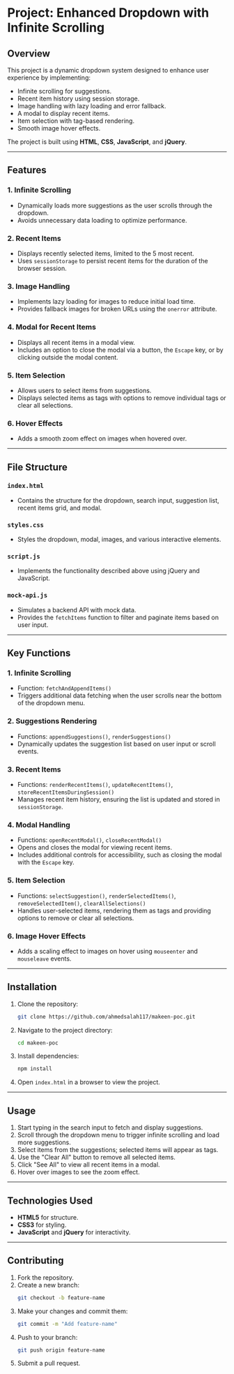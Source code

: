 # Project: Enhanced Dropdown with Infinite Scrolling

## Overview

This project is a dynamic dropdown system designed to enhance user experience by implementing:

- Infinite scrolling for suggestions.
- Recent item history using session storage.
- Image handling with lazy loading and error fallback.
- A modal to display recent items.
- Item selection with tag-based rendering.
- Smooth image hover effects.

The project is built using **HTML**, **CSS**, **JavaScript**, and **jQuery**.

---

## Features

### 1. Infinite Scrolling

- Dynamically loads more suggestions as the user scrolls through the dropdown.
- Avoids unnecessary data loading to optimize performance.

### 2. Recent Items

- Displays recently selected items, limited to the 5 most recent.
- Uses `sessionStorage` to persist recent items for the duration of the browser session.

### 3. Image Handling

- Implements lazy loading for images to reduce initial load time.
- Provides fallback images for broken URLs using the `onerror` attribute.

### 4. Modal for Recent Items

- Displays all recent items in a modal view.
- Includes an option to close the modal via a button, the `Escape` key, or by clicking outside the modal content.

### 5. Item Selection

- Allows users to select items from suggestions.
- Displays selected items as tags with options to remove individual tags or clear all selections.

### 6. Hover Effects

- Adds a smooth zoom effect on images when hovered over.

---

## File Structure

### `index.html`

- Contains the structure for the dropdown, search input, suggestion list, recent items grid, and modal.

### `styles.css`

- Styles the dropdown, modal, images, and various interactive elements.

### `script.js`

- Implements the functionality described above using jQuery and JavaScript.

### `mock-api.js`

- Simulates a backend API with mock data.
- Provides the `fetchItems` function to filter and paginate items based on user input.

---

## Key Functions

### **1. Infinite Scrolling**

- Function: `fetchAndAppendItems()`
- Triggers additional data fetching when the user scrolls near the bottom of the dropdown menu.

### **2. Suggestions Rendering**

- Functions: `appendSuggestions()`, `renderSuggestions()`
- Dynamically updates the suggestion list based on user input or scroll events.

### **3. Recent Items**

- Functions: `renderRecentItems()`, `updateRecentItems()`, `storeRecentItemsDuringSession()`
- Manages recent item history, ensuring the list is updated and stored in `sessionStorage`.

### **4. Modal Handling**

- Functions: `openRecentModal()`, `closeRecentModal()`
- Opens and closes the modal for viewing recent items.
- Includes additional controls for accessibility, such as closing the modal with the `Escape` key.

### **5. Item Selection**

- Functions: `selectSuggestion()`, `renderSelectedItems()`, `removeSelectedItem()`, `clearAllSelections()`
- Handles user-selected items, rendering them as tags and providing options to remove or clear all selections.

### **6. Image Hover Effects**

- Adds a scaling effect to images on hover using `mouseenter` and `mouseleave` events.

---

## Installation

1. Clone the repository:

   ```bash
   git clone https://github.com/ahmedsalah117/makeen-poc.git
   ```

2. Navigate to the project directory:

   ```bash
   cd makeen-poc
   ```

3. Install dependencies:

   ```bash
   npm install
   ```

4. Open `index.html` in a browser to view the project.

---

## Usage

1. Start typing in the search input to fetch and display suggestions.
2. Scroll through the dropdown menu to trigger infinite scrolling and load more suggestions.
3. Select items from the suggestions; selected items will appear as tags.
4. Use the "Clear All" button to remove all selected items.
5. Click "See All" to view all recent items in a modal.
6. Hover over images to see the zoom effect.

---

## Technologies Used

- **HTML5** for structure.
- **CSS3** for styling.
- **JavaScript** and **jQuery** for interactivity.

---

## Contributing

1. Fork the repository.
2. Create a new branch:
   ```bash
   git checkout -b feature-name
   ```
3. Make your changes and commit them:
   ```bash
   git commit -m "Add feature-name"
   ```
4. Push to your branch:
   ```bash
   git push origin feature-name
   ```
5. Submit a pull request.
